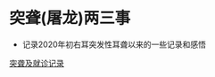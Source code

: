# 突聋(屠龙)两三事

- 记录2020年初右耳突发性耳聋以来的一些记录和感悟

[突聋及就诊记录](https://github.com/nightttt7/sudden-deafness/blob/master/%E7%AA%81%E8%81%8B%E5%8F%8A%E5%B0%B1%E8%AF%8A%E8%AE%B0%E5%BD%95)

